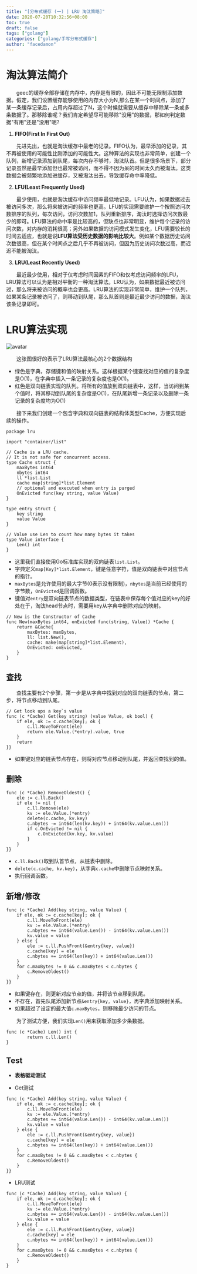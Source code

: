 ```yaml
---
title: "[分布式缓存 (一) | LRU 淘汰策略]"
date: 2020-07-20T10:32:56+08:00
toc: true
draft: false
tags: ["golang"]
categories: ["golang/手写分布式缓存"]
author: "facedamon"
---
```


# 淘汰算法简介

&emsp;&emsp;geec的缓存全部存储在内存中，内存是有限的，因此不可能无限制添加数据。假定，我们设置缓存能够使用的内存大小为N,那么在某一个时间点，添加了某一条缓存记录后，占用内存超过了N，这个时候就需要从缓存中移除某一条或多条数据了。那移除谁呢？我们肯定希望尽可能移除"没用"的数据，那如何判定数据"有用"还是"没用"呢?

1. **FIFO(First In First Out)**

&emsp;&emsp;先进先出，也就是淘汰缓存中最老的记录。FIFO认为，最早添加的记录，其不再被使用的可能性比刚添加的可能性大。这种算法的实现也非常简单，创建一个队列，新增记录添加到队尾，每次内存不够时，淘汰队首。但是很多场景下，部分记录虽然是最早添加但也最常被访问，而不得不因为呆的时间太久而被淘汰。这类数据会被频繁地添加进缓存，又被淘汰出去，导致缓存命中率降低。

2. **LFU(Least Frequently Used)**

&emsp;&emsp;最少使用，也就是淘汰缓存中访问频率最低地记录。LFU认为，如果数据过去被访问多次，那么将来被访问的频率也更高。LFU的实现需要维护一个按照访问次数排序的队列，每次访问，访问次数加1，队列重新排序，淘汰时选择访问次数最少的即可。LFU算法的命中率是比较高的，但缺点也非常明显，维护每个记录的访问次数，对内存的消耗很高；另外如果数据的访问模式发生变化，LFU需要较长的时间去适应，也就是说**LFU算法受历史数据的影响比较大**。例如某个数据历史访问次数很高，但在某个时间点之后几乎不再被访问，但因为历史访问次数过高，而迟迟不能被淘汰。

3. **LRU(Least Recently Used)**

&emsp;&emsp;最近最少使用，相对于仅考虑时间因素的FIFO和仅考虑访问频率的LFU，LRU算法可以认为是相对平衡的一种淘汰算法。LRU认为，如果数据最近被访问过，那么将来被访问的概率也会更高。LRU算法的实现非常简单，维护一个队列，如果某条记录被访问了，则移动到队尾，那么队首则是最近最少访问的数据，淘汰该条记录即可。

# LRU算法实现

![avatar](https://cdn.jsdelivr.net/gh/facedamon/MarkDownPhotos@master/golang/lru.jpg)

&emsp;&emsp;这张图很好的表示了LRU算法最核心的2个数据结构
- 绿色是字典，存储键和值的映射关系。这样根据某个键查找对应的值的复杂度是O(1)，在字典中插入一条记录的复杂度也是O(1)。
- 红色是双向链表实现的队列。将所有的值放到双向链表中，这样，当访问到某个值时，将其移动到队尾的复杂度是O(1)，在队尾新增一条记录以及删除一条记录的复杂度均为O(1)

&emsp;&emsp;接下来我们创建一个包含字典和双向链表的结构体类型Cache，方便实现后续的操作。

```
package lru

import "container/list"

// Cache is a LRU cache.
// It is not safe for concurrent access.
type Cache struct {
	maxBytes int64
	nbytes int64
	ll *list.List
	cache map[string]*list.Element
	// optional and executed when entry is purged
	OnEvicted func(key string, value Value)
}

type entry struct {
	key string
	value Value
}

// Value use Len to count how many bytes it takes
type Value interface {
	Len() int
}
```

- 这里我们直接使用Go标准库实现的双向链表`list.List`。
- 字典定义`map[Key]*list.Element`，键是任意字符，值是双向链表中对应节点的指针。
- `maxBytes`是允许使用的最大字节(0表示没有限制)，`nbytes`是当前已经使用的字节数，`OnEvicted`是回调函数。
- 键值对`entry`是双向链表节点的数据类型，在链表中保存每个值对应的key的好处在于，淘汰head节点时，需要用key从字典中删除对应的映射。

```
// New is the Constructor of Cache
func New(maxBytes int64, onEvicted func(string, Value)) *Cache {
	return &Cache{
		maxBytes: maxBytes,
		ll: list.New(),
		cache: make(map[string]*list.Element),
		OnEvicted: onEvicted,
	}
}
```

## 查找

&emsp;&emsp;查找主要有2个步骤，第一步是从字典中找到对应的双向链表的节点，第二步，将节点移动到队尾。

```
// Get look ups a key`s value
func (c *Cache) Get(key string) (value Value, ok bool) {
	if ele, ok := c.cache[key]; ok {
		c.ll.MoveToFront(ele)
		return ele.Value.(*entry).value, true
	}
	return
}}
```

- 如果键对应的链表节点存在，则将对应节点移动到队尾，并返回查找到的值。

## 删除

```
func (c *Cache) RemoveOldest() {
	ele := c.ll.Back()
	if ele != nil {
		c.ll.Remove(ele)
		kv := ele.Value.(*entry)
		delete(c.cache, kv.key)
		c.nbytes -= int64(len(kv.key)) + int64(kv.value.Len())
		if c.OnEvicted != nil {
			c.OnEvicted(kv.key, kv.value)
		}
	}
}}
```

- `c.ll.Back()`取到队首节点，从链表中删除。
- `delete(c.cache, kv.key)`，从字典`c.cache`中删除节点映射关系。
- 执行回调函数。

## 新增/修改

```
func (c *Cache) Add(key string, value Value) {
	if ele, ok := c.cache[key]; ok {
		c.ll.MoveToFront(ele)
		kv := ele.Value.(*entry)
		c.nbytes += int64(value.Len()) - int64(kv.value.Len())
		kv.value = value
	} else {
		ele := c.ll.PushFront(&entry{key, value})
		c.cache[key] = ele
		c.nbytes += int64(len(key)) + int64(value.Len())
	}
	for c.maxBytes != 0 && c.maxBytes < c.nbytes {
		c.RemoveOldest()
	}
}}
```

- 如果键存在，则更新对应节点的值，并将该节点移到队尾。
- 不存在，首先队尾添加新节点`&entry{key, value}`，再字典添加映射关系。
- 如果超过了设定的最大值`c.maxBytes`，则移除最少访问的节点。

&emsp;&emsp;为了测试方便，我们实现`Len()`用来获取添加多少条数据。

```
func (c *Cache) Len() int {
        return c.ll.Len()
}
```

## Test

- **表格驱动测试**

- Get测试

```
func (c *Cache) Add(key string, value Value) {
	if ele, ok := c.cache[key]; ok {
		c.ll.MoveToFront(ele)
		kv := ele.Value.(*entry)
		c.nbytes += int64(value.Len()) - int64(kv.value.Len())
		kv.value = value
	} else {
		ele := c.ll.PushFront(&entry{key, value})
		c.cache[key] = ele
		c.nbytes += int64(len(key)) + int64(value.Len())
	}
	for c.maxBytes != 0 && c.maxBytes < c.nbytes {
		c.RemoveOldest()
	}
}}
```


- LRU测试

```
func (c *Cache) Add(key string, value Value) {
	if ele, ok := c.cache[key]; ok {
		c.ll.MoveToFront(ele)
		kv := ele.Value.(*entry)
		c.nbytes += int64(value.Len()) - int64(kv.value.Len())
		kv.value = value
	} else {
		ele := c.ll.PushFront(&entry{key, value})
		c.cache[key] = ele
		c.nbytes += int64(len(key)) + int64(value.Len())
	}
	for c.maxBytes != 0 && c.maxBytes < c.nbytes {
		c.RemoveOldest()
	}
}
```
